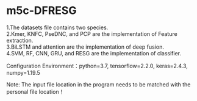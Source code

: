 # m5c-DFRESG  
1.The datasets file contains two species.  
2.Kmer, KNFC, PseDNC, and PCP are the implementation of Feature extraction.  
3.BiLSTM and attention are the implementation of deep fusion.  
4.SVM, RF, CNN, GRU, and RESG are the implementation of classifier.  
  
Configuration Environment：python=3.7, tensorflow=2.2.0, keras=2.4.3, numpy=1.19.5  
  
Note: The input file location in the program needs to be matched with the personal file location！
